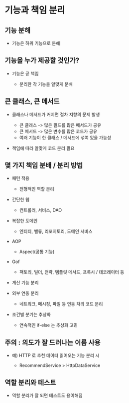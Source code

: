 # 기능과 책임 분리

## 기능 분해
- 기능은 하위 기능으로 분해
    
## 기능을 누가 제공할 것인가?
- 기능은 곧 책임

    - 분리한 각 기능을 알맞게 분배
    
## 큰 클래스, 큰 메서드
- 클래스나 메서드가 커지면 절차 지향의 문제 발생

    - 큰 클래스 -> 많은 필드를 많은 메서드가 공유
    - 큰 메서드 -> 많은 변수를 많은 코드가 공유
    - 여러 기능이 한 클래스 / 메서드에 섞여 있을 가능성
- 책임에 따라 알맞게 코드 분리 필요
    
## 몇 가지 책임 분배 / 분리 방법
- 패턴 적용

    - 전형적인 역할 분리
- 간단한 웹
    - 컨트롤러, 서비스, DAO
- 복잡한 도메인
    - 엔티티, 밸류, 리포지토리, 도메인 서비스
- AOP
    - Aspect(공통 기능)
- Gof
    - 팩토리, 빌더, 전략, 템플릿 메서드, 프록시 / 데코레이터 등
- 계산 기능 분리
- 외부 연동 분리
    - 네트워크, 메시징, 파일 등 연동 처리 코드 분리
- 조건별 분기는 추상화
    - 연속적인 if-else 는 추상화 고민
    
## 주의 : 의도가 잘 드러나는 이름 사용
- 예) HTTP 로 추천 데이터 읽어오는 기능 분리 시

    - RecommendService > HttpDataService
    
## 역할 분리와 테스트
- 역할 분리가 잘 되면 테스트도 용이해짐
